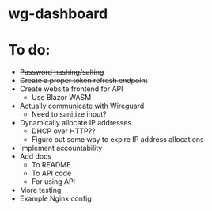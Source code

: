 # wg-dashboard

# To do:
- ~~Password hashing/salting~~
- ~~Create a proper token refresh endpoint~~
- Create website frontend for API
  - Use Blazor WASM
- Actually communicate with Wireguard
  - Need to sanitize input?
- Dynamically allocate IP addresses
  - DHCP over HTTP??
  - Figure out some way to expire IP address allocations
- Implement accountability
- Add docs 
  - To README
  - To API code
  - For using API
- More testing
- Example Nginx config